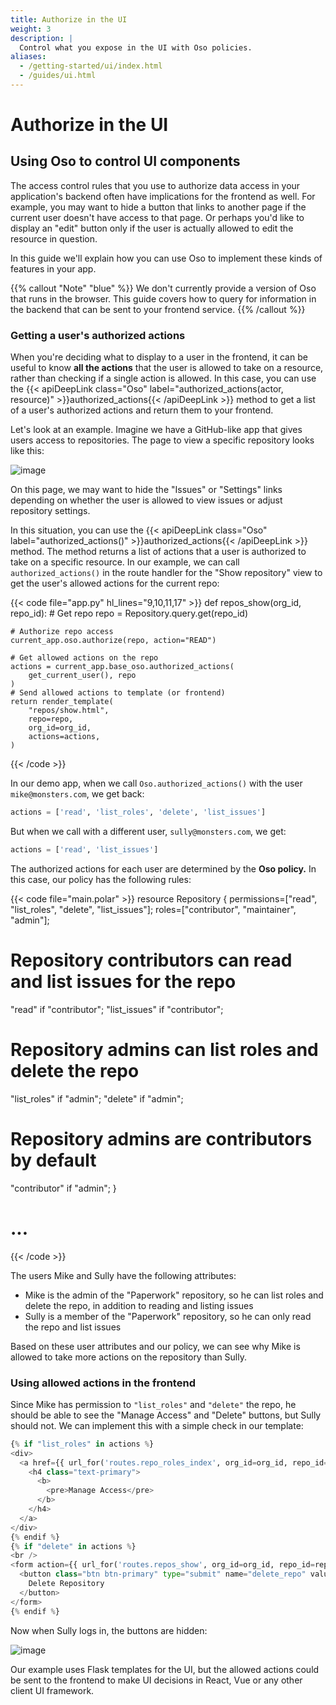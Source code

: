 ```yaml
---
title: Authorize in the UI
weight: 3
description: |
  Control what you expose in the UI with Oso policies.
aliases:
  - /getting-started/ui/index.html
  - /guides/ui.html
---
```


# Authorize in the UI

## Using Oso to control UI components

The access control rules that you use to authorize data access in your
application's backend often have implications for the frontend as well.
For example, you may want to hide a button that links to another page if
the current user doesn't have access to that page. Or perhaps you'd like
to display an "edit" button only if the user is actually allowed to edit
the resource in question.

In this guide we'll explain how you can use Oso to implement these kinds of
features in your app.

{{% callout "Note" "blue" %}}
We don't currently provide a version of Oso that runs in the
browser. This guide covers how to query for information in the backend
that can be sent to your frontend service.
{{% /callout %}}

### Getting a user's authorized actions

When you're deciding what to display to a user in the frontend, it can be useful
to know **all the actions** that the user is allowed to take on a
resource, rather than checking if a single action is allowed.
In this case, you can use the {{< apiDeepLink class="Oso"
label="authorized_actions(actor, resource)" >}}authorized_actions{{<
/apiDeepLink >}} method to get a list of a user's authorized actions and return
them to your frontend.

Let's look at an example. Imagine we have a GitHub-like app that gives users
access to repositories. The page to view a specific repository looks like this:

![image](img/ui-a.png)

On this page, we may want to hide the "Issues" or "Settings" links
depending on whether the user is allowed to view issues or adjust repository settings.

In this situation, you can use the {{< apiDeepLink class="Oso"
label="authorized_actions()" >}}authorized_actions{{<
/apiDeepLink >}} method. The method returns a list of actions that a user is authorized to
take on a specific resource. In our example, we can call
`authorized_actions()` in the route handler for the "Show
repository" view to get the user's allowed actions for the current repo:

{{< code file="app.py" hl_lines="9,10,11,17" >}}
def repos_show(org_id, repo_id):
    # Get repo
    repo = Repository.query.get(repo_id)

    # Authorize repo access
    current_app.oso.authorize(repo, action="READ")

    # Get allowed actions on the repo
    actions = current_app.base_oso.authorized_actions(
        get_current_user(), repo
    )
    # Send allowed actions to template (or frontend)
    return render_template(
        "repos/show.html",
        repo=repo,
        org_id=org_id,
        actions=actions,
    )
{{< /code >}}

In our demo app, when we call `Oso.authorized_actions()` with the user
`mike@monsters.com`, we get back:

```python
actions = ['read', 'list_roles', 'delete', 'list_issues']
```

But when we call with a different user, `sully@monsters.com`, we get:

```python
actions = ['read', 'list_issues']
```

The authorized actions for each user are determined by the **Oso policy.**
In this case, our policy has the following rules:

{{< code file="main.polar" >}}
resource Repository {
  permissions=["read", "list_roles", "delete", "list_issues"];
  roles=["contributor", "maintainer", "admin"];

  # Repository contributors can read and list issues for the repo
  "read" if "contributor";
  "list_issues" if "contributor";

  # Repository admins can list roles and delete the repo
  "list_roles" if "admin";
  "delete" if "admin";

  # Repository admins are contributors by default
  "contributor" if "admin";
}

# ...
{{< /code >}}


The users Mike and Sully have the following attributes:

- Mike is the admin of the "Paperwork" repository, so he can list
  roles and delete the repo, in addition to reading and listing issues
- Sully is a member of the "Paperwork" repository, so he can only read
  the repo and list issues

Based on these user attributes and our policy, we can see why Mike is
allowed to take more actions on the repository than Sully.


### Using allowed actions in the frontend

Since Mike has permission to `"list_roles"` and `"delete"` the repo, he
should be able to see the "Manage Access" and "Delete" buttons, but
Sully should not. We can implement this with a simple check in our
template:

```python
{% if "list_roles" in actions %}
<div>
  <a href={{ url_for('routes.repo_roles_index', org_id=org_id, repo_id=repo.id) }}>
    <h4 class="text-primary">
      <b>
        <pre>Manage Access</pre>
      </b>
    </h4>
  </a>
</div>
{% endif %}
{% if "delete" in actions %}
<br />
<form action={{ url_for('routes.repos_show', org_id=org_id, repo_id=repo.id) }} method="POST">
  <button class="btn btn-primary" type="submit" name="delete_repo" value="">
    Delete Repository
  </button>
</form>
{% endif %}
```

Now when Sully logs in, the buttons are hidden:

![image](img/ui-b.png)

Our example uses Flask templates for the UI, but the allowed actions
could be sent to the frontend to make UI decisions in React, Vue or any
other client UI framework.
